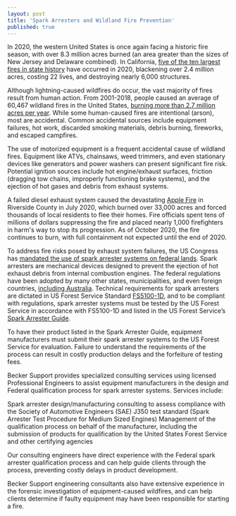 ```yaml
---
layout: post
title: 'Spark Arresters and Wildland Fire Prevention'
published: true
---
```

In 2020, the western United States is once again facing a historic fire season, with over 8.3 million acres burned (an area greater than the sizes of New Jersey and Delaware combined). In California, [five of the ten largest fires in state history](https://www.fire.ca.gov/media/11416/top20_acres.pdf) have occurred in 2020, blackening over 2.4 million acres, costing 22 lives, and destroying nearly 6,000 structures. 

Although lightning-caused wildfires do occur, the vast majority of fires result from human action. From 2001-2018, people caused an average of 60,467 wildland fires in the United States, [burning more than 2.7 million acres per year](https://www.nifc.gov/fireInfo/fireInfo_stats_human.html). While some human-caused fires are intentional (arson), most are accidental. Common accidental sources include equipment failures, hot work, discarded smoking materials, debris burning, fireworks, and escaped campfires. 

The use of motorized equipment is a frequent accidental cause of wildland fires. Equipment like ATVs, chainsaws, weed trimmers, and even stationary devices like generators and power washers can present significant fire risk. Potential ignition sources include hot engine/exhaust surfaces, friction (dragging tow chains, improperly functioning brake systems), and the ejection of hot gases and debris from exhaust systems. 

A failed diesel exhaust system caused the devastating [Apple Fire](https://inciweb.nwcg.gov/incident/6902/) in Riverside County in July 2020, which burned over 33,000 acres and forced thousands of local residents to flee their homes. Fire officials spent tens of millions of dollars suppressing the fire and placed nearly 1,000 firefighters in harm's way to stop its progression. As of October 2020, the fire continues to burn, with full containment not expected until the end of 2020.

To address fire risks posed by exhaust system failures, the US Congress has [mandated the use of spark arrester systems on federal lands](https://www.law.cornell.edu/cfr/text/36/261.52). Spark arresters are mechanical devices designed to prevent the ejection of hot exhaust debris from internal combustion engines. The federal regulations have been adopted by many other states, municipalities, and even foreign countries, [including Australia](https://www.productsafety.gov.au/standards/quad-bikes). Technical requirements for spark arresters are dictated in US Forest Service Standard [FS5100-1D](https://www.fs.fed.us/t-d/programs/fire/documents/FS5100-1D.pdf), and to be compliant with regulations, spark arrester systems must be tested by the US Forest Service in accordance with FS5100-1D and listed in the US Forest Service’s [Spark Arrester Guide](https://www.fs.fed.us/t-d/php/library_card.php?p_num=0951%201804P). 

To have their product listed in the Spark Arrester Guide, equipment manufacturers must submit their spark arrester systems to the US Forest Service for evaluation. Failure to understand the requirements of the process can result in costly production delays and the forfeiture of testing fees.

Becker Support provides specialized consulting services using licensed Professional Engineers to assist equipment manufacturers in the design and Federal qualification process for spark arrester systems. Services include:

Spark arrester design/manufacturing consulting to assess compliance with the Society of Automotive Engineers (SAE) J350 test standard (Spark Arrester Test Procedure for Medium Sized Engines)
Management of the qualification process on behalf of the manufacturer, including the submission of products for qualification by the United States Forest Service and other certifying agencies

Our consulting engineers have direct experience with the Federal spark arrester qualification process and can help guide clients through the process, preventing costly delays in product development. 

Becker Support engineering consultants also have extensive experience in the forensic investigation of equipment-caused wildfires, and can help clients determine if faulty equipment may have been responsible for starting a fire. 
